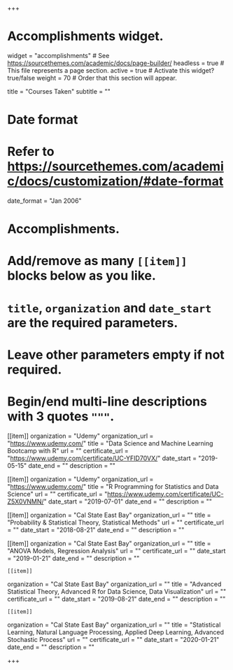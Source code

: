 +++
# Accomplishments widget.
widget = "accomplishments"  # See https://sourcethemes.com/academic/docs/page-builder/
headless = true  # This file represents a page section.
active = true  # Activate this widget? true/false
weight = 70  # Order that this section will appear.

title = "Courses Taken"
subtitle = ""

# Date format
#   Refer to https://sourcethemes.com/academic/docs/customization/#date-format
date_format = "Jan 2006"

# Accomplishments.
#   Add/remove as many `[[item]]` blocks below as you like.
#   `title`, `organization` and `date_start` are the required parameters.
#   Leave other parameters empty if not required.
#   Begin/end multi-line descriptions with 3 quotes `"""`.

[[item]]
  organization = "Udemy"
  organization_url = "https://www.udemy.com/"
  title = "Data Science and Machine Learning Bootcamp with R"
  url = ""
  certificate_url = "https://www.udemy.com/certificate/UC-YFID70VX/"
  date_start = "2019-05-15"
  date_end = ""
  description = ""

[[item]]
  organization = "Udemy"
  organization_url = "https://www.udemy.com/"
  title = "R Programming for Statistics and Data Science"
  url = ""
  certificate_url = "https://www.udemy.com/certificate/UC-Z5X0VNMN/"
  date_start = "2019-07-01"
  date_end = ""
  description = ""
  

[[item]]
  organization = "Cal State East Bay"
  organization_url = ""
  title = "Probability & Statistical Theory, Statistical Methods"
  url = ""
  certificate_url = ""
  date_start = "2018-08-21"
  date_end = ""
  description = ""


  [[item]]
  organization = "Cal State East Bay"
  organization_url = ""
  title = "ANOVA Models, Regression Analysis"
  url = ""
  certificate_url = ""
  date_start = "2019-01-21"
  date_end = ""
  description = ""
  
  
    [[item]]
  organization = "Cal State East Bay"
  organization_url = ""
  title = "Advanced Statistical Theory, Advanced R for Data Science, Data Visualization"
  url = ""
  certificate_url = ""
  date_start = "2019-08-21"
  date_end = ""
  description = ""
  
  
    [[item]]
  organization = "Cal State East Bay"
  organization_url = ""
  title = "Statistical Learning, Natural Language Processing, Applied Deep Learning, Advanced Stochastic Process"
  url = ""
  certificate_url = ""
  date_start = "2020-01-21"
  date_end = ""
  description = ""
  
  
+++
